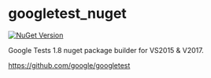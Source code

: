# googletest_nuget

[![NuGet Version](https://img.shields.io/nuget/v/googletest.svg)](https://www.nuget.org/packages/googletest/)

Google Tests 1.8  nuget package builder for VS2015 & V2017.

https://github.com/google/googletest

